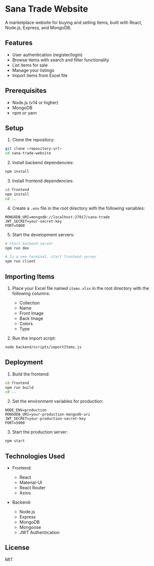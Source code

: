 # Sana Trade Website

A marketplace website for buying and selling items, built with React, Node.js, Express, and MongoDB.

## Features

- User authentication (register/login)
- Browse items with search and filter functionality
- List items for sale
- Manage your listings
- Import items from Excel file

## Prerequisites

- Node.js (v14 or higher)
- MongoDB
- npm or yarn

## Setup

1. Clone the repository:
```bash
git clone <repository-url>
cd sana-trade-website
```

2. Install backend dependencies:
```bash
npm install
```

3. Install frontend dependencies:
```bash
cd frontend
npm install
cd ..
```

4. Create a `.env` file in the root directory with the following variables:
```
MONGODB_URI=mongodb://localhost:27017/sana-trade
JWT_SECRET=your-secret-key
PORT=5000
```

5. Start the development servers:
```bash
# Start backend server
npm run dev

# In a new terminal, start frontend server
npm run client
```

## Importing Items

1. Place your Excel file named `items.xlsx` in the root directory with the following columns:
   - Collection
   - Name
   - Front Image
   - Back Image
   - Colors
   - Type

2. Run the import script:
```bash
node backend/scripts/importItems.js
```

## Deployment

1. Build the frontend:
```bash
cd frontend
npm run build
cd ..
```

2. Set the environment variables for production:
```
NODE_ENV=production
MONGODB_URI=your-production-mongodb-uri
JWT_SECRET=your-production-secret-key
PORT=5000
```

3. Start the production server:
```bash
npm start
```

## Technologies Used

- Frontend:
  - React
  - Material-UI
  - React Router
  - Axios

- Backend:
  - Node.js
  - Express
  - MongoDB
  - Mongoose
  - JWT Authentication

## License

MIT 